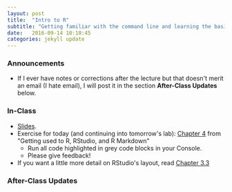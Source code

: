```yaml
---
layout: post
title:  "Intro to R"
subtitle: "Getting familiar with the command line and learning the basics of R."
date:   2016-09-14 10:10:45
categories: jekyll update
---
```




### Announcements

* If I ever have notes or corrections after the lecture but that doesn't merit
an email (I hate email), I will post it in the section **After-Class Updates**
below.


### In-Class

* <a href = "{{ site.baseurl }}/assets/1-Intro_and_Tools/Intro_to_R.html" target = "_blank">Slides</a>.
* Exercise for today (and continuing into tomorrow's lab): <a target="_blank" class="page-link" href="https://rudeboybert.github.io/rbasics-book/4-rmdanal.html">Chapter 4</a> from "Getting used to R, RStudio, and R Markdown"
    + Run all code highlighted in grey code blocks in your Console.
    + Please give feedback!
* If you want a little more detail on RStudio's layout, read <a target="_blank" class="page-link" href="https://rudeboybert.github.io/rbasics-book/3-rstudiobasics.html#rstudio-layout">Chapter 3.3</a>


### After-Class Updates

